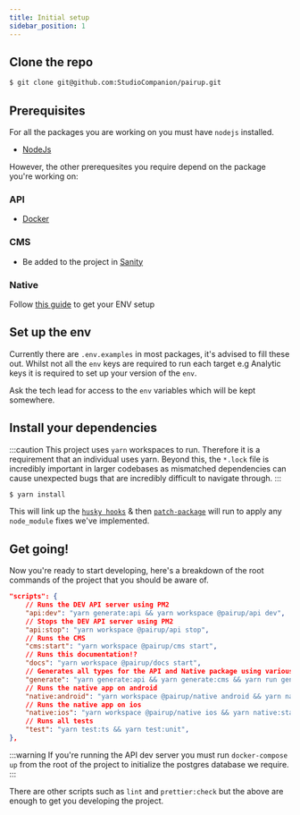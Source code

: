 ```yaml
---
title: Initial setup
sidebar_position: 1
---
```


## Clone the repo

```sh
$ git clone git@github.com:StudioCompanion/pairup.git
```

## Prerequisites

For all the packages you are working on you must have `nodejs` installed.

- [NodeJs](https://nodejs.org/en/)

However, the other prerequesites you require depend on the package you're working on:

### API

- [Docker](https://www.docker.com/)

### CMS

- Be added to the project in [Sanity](https://www.sanity.io/)

### Native

Follow [this guide](https://reactnative.dev/docs/environment-setup) to get your ENV setup

## Set up the env

Currently there are `.env.examples` in most packages, it's advised to fill these out. Whilst not all the `env` keys are required to run each target e.g Analytic keys it is required to set up your version of the `env`.

Ask the tech lead for access to the `env` variables which will be kept somewhere.

## Install your dependencies

:::caution
This project uses `yarn` workspaces to run. Therefore it is a requirement that an individual uses yarn. Beyond this, the `*.lock` file is incredibly important in larger codebases as mismatched dependencies can cause unexpected bugs that are incredibly difficult to navigate through.
:::

```sh
$ yarn install
```

This will link up the [`husky hooks`](/getting-started/house-rules#husky) & then [`patch-package`](/getting-started/house-rules#patch-package) will run to apply any `node_module` fixes we've implemented.

## Get going!

Now you're ready to start developing, here's a breakdown of the root commands of the project that you should be aware of.

```json
"scripts": {
    // Runs the DEV API server using PM2
    "api:dev": "yarn generate:api && yarn workspace @pairup/api dev",
    // Stops the DEV API server using PM2
    "api:stop": "yarn workspace @pairup/api stop",
    // Runs the CMS
    "cms:start": "yarn workspace @pairup/cms start",
    // Runs this documentation!?
    "docs": "yarn workspace @pairup/docs start",
    // Generates all types for the API and Native package using various methods
    "generate": "yarn generate:api && yarn generate:cms && yarn run generate:graphql-codegen",
    // Runs the native app on android
    "native:android": "yarn workspace @pairup/native android && yarn native:start",
    // Runs the native app on ios
    "native:ios": "yarn workspace @pairup/native ios && yarn native:start",
    // Runs all tests
    "test": "yarn test:ts && yarn test:unit",
},
```

:::warning
If you're running the API dev server you must run `docker-compose up` from the root of the project to initialize the postgres database we require.
:::

There are other scripts such as `lint` and `prettier:check` but the above are enough to get you developing the project.
